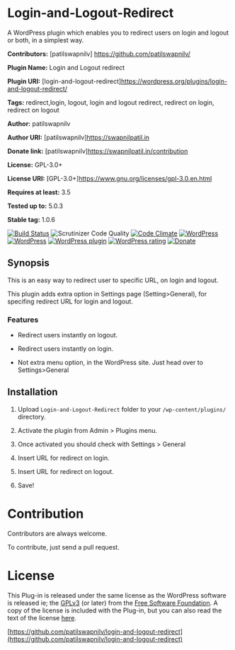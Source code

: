 
# Login-and-Logout-Redirect

A WordPress plugin which enables you to redirect users on login and logout or both, in a simplest way.

**Contributors:** [patilswapnilv] <https://github.com/patilswapnilv/>

**Plugin Name:** Login and Logout redirect

**Plugin URI:** [login-and-logout-redirect]https://wordpress.org/plugins/login-and-logout-redirect/

**Tags:** redirect,login, logout, login and logout redirect, redirect on login, redirect on logout

**Author:** patilswapnilv

**Author URI:** [patilswapnilv]<https://swapnilpatil.in>

**Donate link:** [patilswapnilv]<https://swapnilpatil.in/contribution>

**License:** GPL-3.0+

**License URI:** [GPL-3.0+]<https://www.gnu.org/licenses/gpl-3.0.en.html>

**Requires at least:** 3.5

**Tested up to:** 5.0.3

**Stable tag:** 1.0.6

[![Build Status](https://travis-ci.org/patilswapnilv/login-and-logout-redirect.svg)](https://travis-ci.org/patilswapnilv/login-and-logout-redirect) ![Scrutinizer Code Quality](https://scrutinizer-ci.com/g/patilswapnilv/login-and-logout-redirect/badges/quality-score.png?b=master) [![Code Climate](https://codeclimate.com/github/patilswapnilv/login-and-logout-redirect/badges/gpa.svg)](https://codeclimate.com/github/patilswapnilv/login-and-logout-redirect) [![WordPress](https://img.shields.io/wordpress/plugin/dt/login-and-logout-redirect.svg)]() [![WordPress](https://img.shields.io/wordpress/v/login-and-logout-redirect.svg)]() [![WordPress plugin](https://img.shields.io/wordpress/plugin/v/login-and-logout-redirect.svg)]() [![WordPress rating](https://img.shields.io/wordpress/plugin/r/login-and-logout-redirect.svg)]() [![Donate](https://img.shields.io/badge/Donate-PayPal-green.svg)](https://www.paypal.com/cgi-bin/webscr?cmd=_s-xclick&hosted_button_id=S2DYY5KZU42RW)

## Synopsis

This is an easy way to redirect user to specific URL, on login and logout.

This plugin adds extra option in Settings page (Setting>General), for specifing redirect URL for login and logout.

### Features

* Redirect users instantly on logout.

* Redirect users instantly on login.

* Not extra menu option, in the WordPress site. Just head over to Settings>General

## Installation

1. Upload `Login-and-Logout-Redirect` folder to your `/wp-content/plugins/` directory.

2. Activate the plugin from Admin > Plugins menu.

3. Once activated you should check with Settings > General

4. Insert URL for redirect on login.

5. Insert URL for redirect on logout.

6. Save!

# Contribution

Contributors are always welcome.

To contribute, just send a pull request.

# License

This Plug-in is released under the same license as the WordPress software is released ie; the [GPLv3](https://www.gnu.org/licenses/gpl-3.0.en.html) (or later) from the [Free Software Foundation](http://www.fsf.org/). A copy of the license is included with the Plug-in, but you can also read the text of the license [here](http://www.gnu.org/licenses/gpl-3.0.en.html).

[https://github.com/patilswapnilv/login-and-logout-redirect](https://github.com/patilswapnilv/login-and-logout-redirect)

